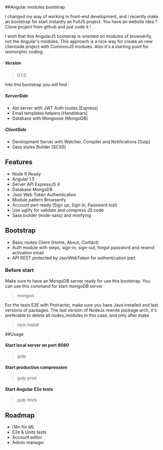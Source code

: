 
##Angular modules bootstrap

I changed my way of working in front-end development, and i recently make an bootstrap for start instantly an FullJS project. You have an website idea ? Clone project from github and just code it !

I wish that this AngularJS bootstrap is oriented on modules of browserify, not the Angular's modules. This approach is a nice way for create an new clientside project with CommonJS modules. Also it's a starting point for isomorphic coding.

##### Version
> 0.1.0

Into this bootstrap you will find :
##### ServerSide
* Api server with JWT Auth routes [Express]
* Email templates helpers [Handlebars]
* Database with Mongoose [MongoDB]

##### ClientSide
* Development Server with Watcher, Compiler and Notifications [Gulp]
* Sass styles Builder [SCSS]

## Features
- Node 6 Ready
- Angular 1.5
- Server API ExpressJS 4
- Database MongoDB
- Json Web Token Authentication
- Module pattern Browserify
- Account part ready (Sign up, Sign In, Password lost)
- Use uglify for validate and compress JS code
- Sass builder (node-sass) and minifying

## Bootstrap
- Basic routes Client (Home, About, Contact)
- Auth module with steps, sign-in, sign-out, forgot password and resend activation email
- API REST protected by JsonWebToken for authentication part

### Before start
Make sure to have an MongoDB server ready for use this bootstrap.
You can use this command for start mongoDB server
> mongod

For the tests E2E with Protractor, make sure you have Java installed and last versions of packages. The last version of NodeJs rewrite package arch, it's preferable to delete all nodes_modules in this case, and only after make
> npm install


##Usage

#### Start local server on port 8080
> gulp

#### Start production compression
> gulp prod

#### Start Angular E2e tests
> gulp tests

## Roadmap
- i18n for ML
- E2e & Units tests
- Account editor
- Admin manager
